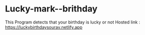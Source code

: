 # Lucky-mark--brithday
 This Program detects that your birthday is lucky or not
Hosted link : https://luckybirthdaysourav.netlify.app
